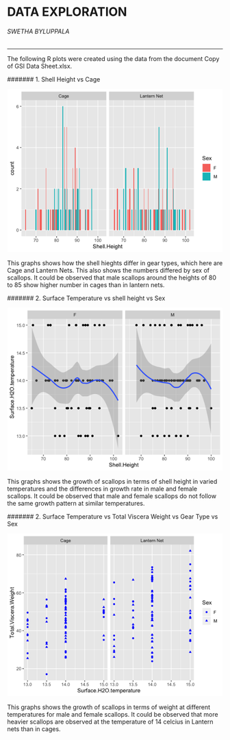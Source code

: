 # DATA EXPLORATION
###### SWETHA BYLUPPALA
--------

The following R plots were created using the data from the document Copy of GSI Data Sheet.xlsx.

####### 1. Shell Height vs Cage

![Shell Height](Shell_Height_cage_sex.png) 

 This graphs shows how the shell hieghts differ in gear types, which here are Cage and Lantern Nets. This also shows the numbers differed by sex of scallops. It could be observed that male scallops around the heights of 80 to 85 show higher number in cages than in lantern nets.
 
 ####### 2. Surface Temperature vs shell height vs Sex
 
 ![Surface Temperature-Shell Height](Temp_Height_cage_Smooth.png) 
 
 This graphs shows the growth of scallops in terms of shell height in varied temperatures and the differences in growth rate in male and female scallops. It could be observed that male and female scallops do not follow the same growth pattern at similar temperatures.
 
 ####### 2. Surface Temperature vs Total Viscera Weight vs Gear Type vs Sex
 
  ![Surface Temperature-Total Viscera Weight](temp_viscera_cage_sex.png) 
  
  This graphs shows the growth of scallops in terms of weight at different temperatures for male and female scallops. It could be observed that more heavier scallops are observed at the temperature of 14 celcius in Lantern nets than in cages.
